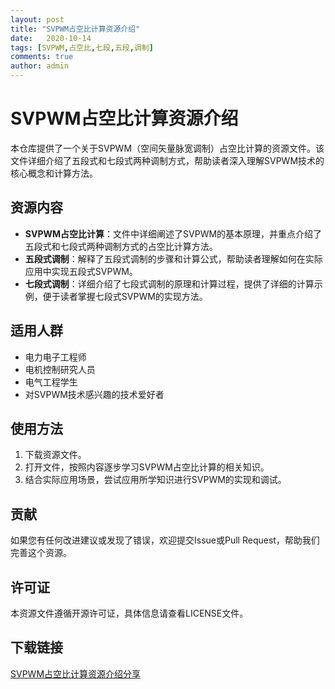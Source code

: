 ```yaml
---
layout: post
title: "SVPWM占空比计算资源介绍"
date:   2020-10-14
tags: [SVPWM,占空比,七段,五段,调制]
comments: true
author: admin
---
```

# SVPWM占空比计算资源介绍

本仓库提供了一个关于SVPWM（空间矢量脉宽调制）占空比计算的资源文件。该文件详细介绍了五段式和七段式两种调制方式，帮助读者深入理解SVPWM技术的核心概念和计算方法。

## 资源内容

- **SVPWM占空比计算**：文件中详细阐述了SVPWM的基本原理，并重点介绍了五段式和七段式两种调制方式的占空比计算方法。
- **五段式调制**：解释了五段式调制的步骤和计算公式，帮助读者理解如何在实际应用中实现五段式SVPWM。
- **七段式调制**：详细介绍了七段式调制的原理和计算过程，提供了详细的计算示例，便于读者掌握七段式SVPWM的实现方法。

## 适用人群

- 电力电子工程师
- 电机控制研究人员
- 电气工程学生
- 对SVPWM技术感兴趣的技术爱好者

## 使用方法

1. 下载资源文件。
2. 打开文件，按照内容逐步学习SVPWM占空比计算的相关知识。
3. 结合实际应用场景，尝试应用所学知识进行SVPWM的实现和调试。

## 贡献

如果您有任何改进建议或发现了错误，欢迎提交Issue或Pull Request，帮助我们完善这个资源。

## 许可证

本资源文件遵循开源许可证，具体信息请查看LICENSE文件。

## 下载链接

[SVPWM占空比计算资源介绍分享](https://pan.quark.cn/s/82f26abaf4f2)